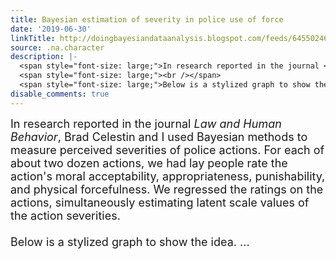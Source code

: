 ```yaml
---
title: Bayesian estimation of severity in police use of force
date: '2019-06-30'
linkTitle: http://doingbayesiandataanalysis.blogspot.com/feeds/645502466548528319/comments/default
source: .na.character
description: |-
  <span style="font-size: large;">In research reported in the journal <i>Law and Human Behavior</i>, Brad Celestin and I used Bayesian methods to measure perceived severities of police actions. For each of about two dozen actions, we had lay people rate the action's moral acceptability, appropriateness, punishability, and physical forcefulness. We regressed the ratings on the actions, simultaneously estimating latent scale values of the action severities.&nbsp;</span><br />
  <span style="font-size: large;"><br /></span>
  <span style="font-size: large;">Below is a stylized graph to show the idea. ...
disable_comments: true
---
```

<span style="font-size: large;">In research reported in the journal <i>Law and Human Behavior</i>, Brad Celestin and I used Bayesian methods to measure perceived severities of police actions. For each of about two dozen actions, we had lay people rate the action's moral acceptability, appropriateness, punishability, and physical forcefulness. We regressed the ratings on the actions, simultaneously estimating latent scale values of the action severities.&nbsp;</span><br />
<span style="font-size: large;"><br /></span>
<span style="font-size: large;">Below is a stylized graph to show the idea. ...